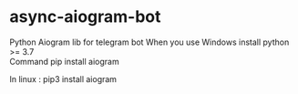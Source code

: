 # async-aiogram-bot
Python Aiogram lib for telegram bot
When you use Windows install python >= 3.7  
Command pip install aiogram

In linux :
  pip3 install aiogram
  
